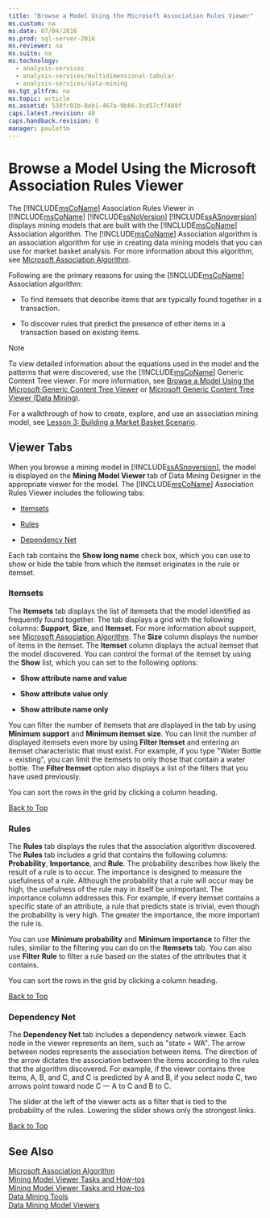 ```yaml
---
title: "Browse a Model Using the Microsoft Association Rules Viewer"
ms.custom: na
ms.date: 07/04/2016
ms.prod: sql-server-2016
ms.reviewer: na
ms.suite: na
ms.technology: 
  - analysis-services
  - analysis-services/multidimensional-tabular
  - analysis-services/data-mining
ms.tgt_pltfrm: na
ms.topic: article
ms.assetid: 538fc01b-8eb1-467a-9b66-3cd57cf7489f
caps.latest.revision: 40
caps.handback.revision: 0
manager: paulettm
---
```

# Browse a Model Using the Microsoft Association Rules Viewer
The [!INCLUDE[msCoName](../../Topics/TopicNameContainA/tokens/msCoName_md.md)] Association Rules Viewer in [!INCLUDE[msCoName](../../Topics/TopicNameContainA/tokens/msCoName_md.md)] [!INCLUDE[ssNoVersion](../../Topics/TopicNameContainA/tokens/ssNoVersion_md.md)] [!INCLUDE[ssASnoversion](../../Topics/TopicNameContainA/tokens/ssASnoversion_md.md)] displays mining models that are built with the [!INCLUDE[msCoName](../../Topics/TopicNameContainA/tokens/msCoName_md.md)] Association algorithm. The [!INCLUDE[msCoName](../../Topics/TopicNameContainA/tokens/msCoName_md.md)] Association algorithm is an association algorithm for use in creating data mining models that you can use for market basket analysis. For more information about this algorithm, see [Microsoft Association Algorithm](../../Topics/TopicNameNotContainA/Microsoft-Association-Algorithm.md).  
  
 Following are the primary reasons for using the [!INCLUDE[msCoName](../../Topics/TopicNameContainA/tokens/msCoName_md.md)] Association algorithm:  
  
-   To find itemsets that describe items that are typically found together in a transaction.  
  
-   To discover rules that predict the presence of other items in a transaction based on existing items.  
  
> [!NOTE]  
>  To view detailed information about the equations used in the model and the patterns that were discovered, use the [!INCLUDE[msCoName](../../Topics/TopicNameContainA/tokens/msCoName_md.md)] Generic Content Tree viewer. For more information, see [Browse a Model Using the Microsoft Generic Content Tree Viewer](../../Topics/TopicNameContainA/Browse-a-Model-Using-the-Microsoft-Generic-Content-Tree-Viewer.md) or [Microsoft Generic Content Tree Viewer (Data Mining)](../../Topics/TopicNameNotContainA/Microsoft-Generic-Content-Tree-Viewer--Data-Mining-.md).  
  
 For a walkthrough of how to create, explore, and use an association mining model, see [Lesson 3: Building a Market Basket Scenario](assetId:///651eef38-772e-4d97-af51-075b1b27fc5a).  
  
##  <a name="BKMK_ViewerTabs"></a> Viewer Tabs  
 When you browse a mining model in [!INCLUDE[ssASnoversion](../../Topics/TopicNameContainA/tokens/ssASnoversion_md.md)], the model is displayed on the **Mining Model Viewer** tab of Data Mining Designer in the appropriate viewer for the model. The [!INCLUDE[msCoName](../../Topics/TopicNameContainA/tokens/msCoName_md.md)] Association Rules Viewer includes the following tabs:  
  
-   [Itemsets](#BKMK_Itemsets)  
  
-   [Rules](#BKMK_Rules)  
  
-   [Dependency Net](#BKMK_Dependency)  
  
 Each tab contains the **Show long name** check box, which you can use to show or hide the table from which the itemset originates in the rule or itemset.  
  
###  <a name="BKMK_Itemsets"></a> Itemsets  
 The **Itemsets** tab displays the list of itemsets that the model identified as frequently found together. The tab displays a grid with the following columns: **Support**, **Size**, and **Itemset**. For more information about support, see [Microsoft Association Algorithm](../../Topics/TopicNameNotContainA/Microsoft-Association-Algorithm.md). The **Size** column displays the number of items in the itemset. The **Itemset** column displays the actual itemset that the model discovered. You can control the format of the itemset by using the **Show** list, which you can set to the following options:  
  
-   **Show attribute name and value**  
  
-   **Show attribute value only**  
  
-   **Show attribute name only**  
  
 You can filter the number of itemsets that are displayed in the tab by using **Minimum support** and **Minimum itemset size**. You can limit the number of displayed itemsets even more by using **Filter Itemset** and entering an itemset characteristic that must exist. For example, if you type "Water Bottle = existing", you can limit the itemsets to only those that contain a water bottle. The **Filter Itemset** option also displays a list of the filters that you have used previously.  
  
 You can sort the rows in the grid by clicking a column heading.  
  
 [Back to Top](#BKMK_ViewerTabs)  
  
###  <a name="BKMK_Rules"></a> Rules  
 The **Rules** tab displays the rules that the association algorithm discovered. The **Rules** tab includes a grid that contains the following columns: **Probability**, **Importance**, and **Rule**. The probability describes how likely the result of a rule is to occur. The importance is designed to measure the usefulness of a rule. Although the probability that a rule will occur may be high, the usefulness of the rule may in itself be unimportant. The importance column addresses this. For example, if every itemset contains a specific state of an attribute, a rule that predicts state is trivial, even though the probability is very high. The greater the importance, the more important the rule is.  
  
 You can use **Minimum probability** and **Minimum importance** to filter the rules, similar to the filtering you can do on the **Itemsets** tab. You can also use **Filter Rule** to filter a rule based on the states of the attributes that it contains.  
  
 You can sort the rows in the grid by clicking a column heading.  
  
 [Back to Top](#BKMK_ViewerTabs)  
  
###  <a name="BKMK_Dependency"></a> Dependency Net  
 The **Dependency Net** tab includes a dependency network viewer. Each node in the viewer represents an item, such as "state = WA". The arrow between nodes represents the association between items. The direction of the arrow dictates the association between the items according to the rules that the algorithm discovered. For example, if the viewer contains three items, A, B, and C, and C is predicted by A and B, if you select node C, two arrows point toward node C — A to C and B to C.  
  
 The slider at the left of the viewer acts as a filter that is tied to the probability of the rules. Lowering the slider shows only the strongest links.  
  
 [Back to Top](#BKMK_ViewerTabs)  
  
## See Also  
 [Microsoft Association Algorithm](../../Topics/TopicNameNotContainA/Microsoft-Association-Algorithm.md)   
 [Mining Model Viewer Tasks and How-tos](../../Topics/TopicNameNotContainA/Mining-Model-Viewer-Tasks-and-How-tos.md)   
 [Mining Model Viewer Tasks and How-tos](../../Topics/TopicNameNotContainA/Mining-Model-Viewer-Tasks-and-How-tos.md)   
 [Data Mining Tools](../../Topics/TopicNameNotContainA/Data-Mining-Tools.md)   
 [Data Mining Model Viewers](../../Topics/TopicNameNotContainA/Data-Mining-Model-Viewers.md)